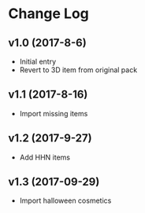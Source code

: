 # Change Log

## v1.0 (2017-8-6)

- Initial entry
- Revert to 3D item from original pack

## v1.1 (2017-8-16)

- Import missing items

## v1.2 (2017-9-27)

- Add HHN items

## v1.3 (2017-09-29)

 - Import halloween cosmetics
